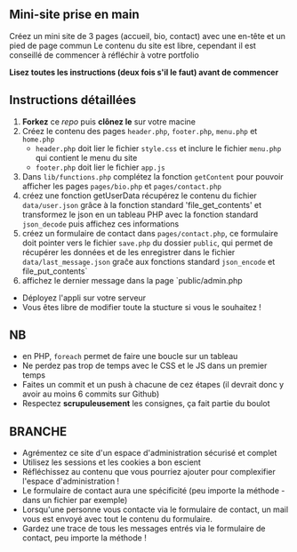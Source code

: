 Mini-site prise en main
---

Créez un mini site de 3 pages (accueil, bio, contact) avec une en-tête et un pied de page commun
Le contenu du site est libre, cependant il est conseillé de commencer à réfléchir à votre portfolio

**Lisez toutes les instructions (deux fois s'il le faut) avant de commencer**

Instructions détaillées
---

1. **Forkez** ce *repo* puis **clônez le** sur votre macine
2. Créez le contenu des pages `header.php`, `footer.php`, `menu.php` et `home.php`
	- `header.php` doit lier le fichier `style.css` et inclure le fichier `menu.php` qui contient le menu du 
	site
	- `footer.php` doit lier le fichier `app.js`
3. Dans `lib/functions.php` complétez la fonction `getContent` pour pouvoir afficher les pages `pages/bio.php`
 et `pages/contact.php`
4. créez une fonction getUserData récupérez le contenu du fichier `data/user.json` grâce à la fonction standard
 'file_get_contents' et transformez le json en un tableau PHP avec la fonction standard `json_decode` puis 
 affichez ces informations 
5. créez un formulaire de contact dans `pages/contact.php`, ce formulaire doit pointer vers le fichier 
`save.php` du dossier `public`, qui permet de récupérer les données et de les enregistrer dans le fichier
 `data/last_message.json` graĉe aux fonctions standard `json_encode` et file_put_contents`
6. affichez le dernier message dans la page `public/admin.php

- Déployez l'appli sur votre serveur
- Vous êtes libre de modifier toute la stucture si vous le souhaitez !

NB
--- 

- en PHP, `foreach` permet de faire une boucle sur un tableau
- Ne perdez pas trop de temps avec le CSS et le JS dans un premier temps
- Faites un commit et un push à chacune de cez étapes (il devrait donc y avoir au moins 6 commits sur Github)
- Respectez **scrupuleusement** les consignes, ça fait partie du boulot


BRANCHE
---
- Agrémentez ce site d'un espace d'administration sécurisé et complet
- Utilisez les sessions et les cookies a bon escient
- Réfléchissez au contenu que vous pourriez ajouter pour complexifier l'espace d'administration !
- Le formulaire de contact aura une spécificité (peu importe la méthode - dans un fichier par exemple)
- Lorsqu'une personne vous contacte via le formulaire de contact, un mail vous est envoyé avec tout le contenu du formulaire.
- Gardez une trace de tous les messages entrés via le formulaire de contact, peu importe la méthode !